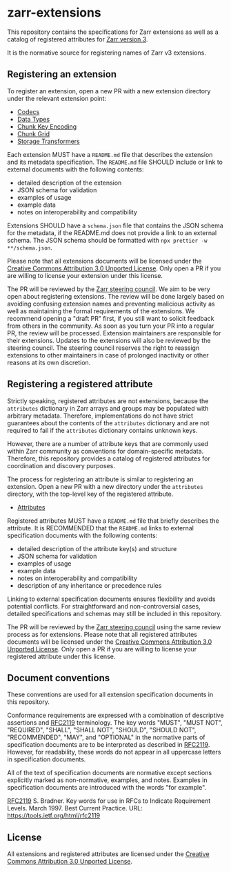 # zarr-extensions

This repository contains the specifications for Zarr extensions as well as a catalog of registered attributes for [Zarr version 3](https://zarr-specs.readthedocs.io/en/latest/v3/core/v3.0.html).

It is the normative source for registering names of Zarr v3 extensions.

## Registering an extension

To register an extension, open a new PR with a new extension directory under the relevant extension point:

 * [Codecs](./codecs/README.md)
 * [Data Types](./data-types/README.md)
 * [Chunk Key Encoding](./chunk-key-encodings/README.md)
 * [Chunk Grid](./chunk-grids/README.md)
 * [Storage Transformers](./storage-transformers/README.md)

Each extension MUST have a `README.md` file that describes the extension and its metadata specification.
The `README.md` file SHOULD include or link to external documents with the following contents:

- detailed description of the extension
- JSON schema for validation
- examples of usage
- example data
- notes on interoperability and compatibility

Extensions SHOULD have a `schema.json` file that contains the JSON schema for the metadata, if the README.md does not provide a link to an external schema.
The JSON schema should be formatted with `npx prettier -w **/schema.json`.

Please note that all extensions documents will be licensed under the [Creative Commons Attribution 3.0 Unported License](https://creativecommons.org/licenses/by/3.0/).
Only open a PR if you are willing to license your extension under this license.

The PR will be reviewed by the [Zarr steering council](https://github.com/orgs/zarr-developers/teams/steering-council).
We aim to be very open about registering extensions.
The review will be done largely based on avoiding confusing extension names and preventing malicious activity as well as maintaining the formal requirements of the extensions.
We recommend opening a "draft PR" first, if you still want to solicit feedback from others in the community. As soon as you turn your PR into a regular PR, the review will be processed.
Extension maintainers are responsible for their extensions.
Updates to the extensions will also be reviewed by the steering council.
The steering council reserves the right to reassign extensions to other maintainers in case of prolonged inactivity or other reasons at its own discretion.

## Registering a registered attribute

Strictly speaking, registered attributes are not extensions, because the `attributes` dictionary in Zarr arrays and groups may be populated with arbitrary metadata.
Therefore, implementations do not have strict guarantees about the contents of the `attributes` dictionary and are not required to fail if the `attributes` dictionary contains unknown keys.

However, there are a number of attribute keys that are commonly used within Zarr community as conventions for domain-specific metadata.
Therefore, this repository provides a catalog of registered attributes for coordination and discovery purposes.

The process for registering an attribute is similar to registering an extension.
Open a new PR with a new directory under the `attributes` directory, with the top-level key of the registered attribute.

 * [Attributes](./attributes/README.md)

Registered attributes MUST have a `README.md` file that briefly describes the attribute.
It is RECOMMENDED that the `README.md` links to external specification documents with the following contents:

- detailed description of the attribute key(s) and structure
- JSON schema for validation
- examples of usage
- example data
- notes on interoperability and compatibility
- description of any inheritance or precedence rules

Linking to external specification documents ensures flexibility and avoids potential conflicts. 
For straightforward and non-controversial cases, detailed specifications and schemas may still be included in this repository.

The PR will be reviewed by the [Zarr steering council](https://github.com/orgs/zarr-developers/teams/steering-council) using the same review process as for extensions.
Please note that all registered attributes documents will be licensed under the [Creative Commons Attribution 3.0 Unported License](https://creativecommons.org/licenses/by/3.0/).
Only open a PR if you are willing to license your registered attribute under this license.


## Document conventions

These conventions are used for all extension specification documents in this repository.

Conformance requirements are expressed with a combination of descriptive
assertions and [RFC2119] terminology. The key words "MUST", "MUST NOT",
"REQUIRED", "SHALL", "SHALL NOT", "SHOULD", "SHOULD NOT", "RECOMMENDED", "MAY",
and "OPTIONAL" in the normative parts of specification documents are to be interpreted as
described in [RFC2119]. However, for readability, these words do not appear in
all uppercase letters in specification documents.

All of the text of specification documents are normative except sections explicitly
marked as non-normative, examples, and notes. Examples in specification documents are
introduced with the words "for example".

[RFC2119] S. Bradner. Key words for use in RFCs to Indicate
   Requirement Levels. March 1997. Best Current Practice. URL:
   https://tools.ietf.org/html/rfc2119

[RFC2119]: https://tools.ietf.org/html/rfc2119

## License

All extensions and registered attributes are licensed under the [Creative Commons Attribution 3.0 Unported License](https://creativecommons.org/licenses/by/3.0/).
